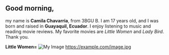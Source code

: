 ## Good morning, 
my name is **Camila Chavarria**, from 3BGU B. I am 17 years old, and I was born and raised in **Guayaquil, Ecuador**. I enjoy listening to music and reading movie reviews. My favorite movies are *Little Women* and *Lady Bird*. Thank you.

**Little Women=**
<img src= "https://i1.wp.com/www.anothergaze.com/wp-content/uploads/2019/12/littlewomen.jpg?fit=1050%2C525&ssl=1" alt= "My Image" />
https://example.com/image.jpg
